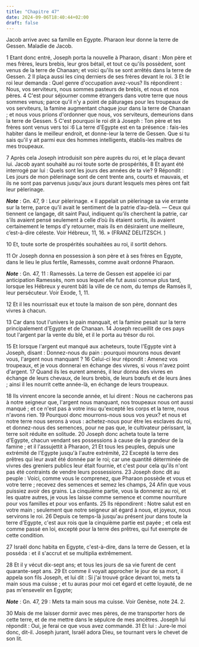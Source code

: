 ```yaml
---
title: "Chapitre 47"
date: 2024-09-06T18:40:44+02:00
draft: false
---
```



Jacob arrive avec sa famille en Egypte.
Pharaon leur donne la terre de Gessen.
Maladie de Jacob.


1 Etant donc entré, Joseph porta la nouvelle à Pharaon, disant : Mon père et mes frères, leurs brebis, leur gros bétail, et tout ce qu'ils possèdent, sont venus de la terre de Chanaan; et voici qu'ils se sont arrêtés dans la terre de Gessen. 2 Il plaça aussi les cinq derniers de ses frères devant le roi. 3 Et le roi leur demanda : Quel genre d'occupation avez-vous? Ils répondirent : Nous, vos serviteurs, nous sommes pasteurs de brebis, et nous et nos pères. 4 C'est pour séjourner comme étrangers dans votre terre que nous sommes venus; parce qu'il n'y a point de pâturages pour les troupeaux de vos serviteurs, la famine augmentant chaque jour dans la terre de Chanaan ; et nous vous prions d'ordonner que nous, vos serviteurs, demeurions dans la terre de Gessen. 5 C'est pourquoi le roi dit à Joseph : Ton père et tes frères sont venus vers toi :6 La terre d'Egypte est en ta présence : fais-les habiter dans le meilleur endroit, et donne-leur la terre de Gessen. Que si tu sais qu'il y ait parmi eux des hommes
intelligents, établis-les maîtres de mes troupeaux.


7 Après cela Joseph introduisit son père auprès du roi, et le plaça devant lui. Jacob ayant souhaité au roi toute sorte de prospérités, 8 Et ayant été interrogé par lui : Quels sont les jours des années de ta vie? 9 Répondit : Les jours de mon pèlerinage sont de cent trente ans, courts et mauvais, et ils ne sont pas parvenus jusqu'aux jours durant lesquels mes pères ont fait leur pèlerinage.

***Note*** :  Gn. 47, 9 : Leur pèlerinage. « Il appelait un pèlerinage sa vie errante sur la terre, parce qu’il avait le sentiment de la patrie d’au-delà. ― Ceux qui tiennent ce langage, dit saint Paul, indiquent qu’ils cherchent la patrie, car s’ils avaient pensé seulement à celle d’où ils étaient sortis, ils avaient certainement le temps d’y retourner, mais ils en désiraient une meilleure, c’est-à-dire céleste. Voir Hébreux, 11, 16. » (FRANZ DELITZSCH. )

10 Et, toute sorte de prospérités souhaitées au roi, il sortit dehors.


11 Or Joseph donna en possession à son père et à ses frères en Egypte, dans le lieu le plus fertile, Ramessès, comme avait ordonné Pharaon.

***Note*** :  Gn. 47, 11 : Ramessès. La terre de Gessen est appelée ici par anticipation Ramessès, nom sous lequel elle fut aussi connue plus tard, lorsque les Hébreux y eurent bâti la ville de ce nom, du temps de Ramsès II, leur persécuteur. Voir Exode, 1, 11.

12 Et il les nourrissait eux et toute la maison de son père, donnant des vivres à chacun.


13 Car dans tout l'univers le pain manquait, et la famine pesait sur la terre principalement d'Egypte et de Chanaan. 14 Joseph recueillit de ces pays tout l'argent par la vente du blé, et il le porta au trésor du roi.


15 Et lorsque l'argent eut manqué aux acheteurs, toute l'Egypte vint à Joseph, disant : Donnez-nous du pain : pourquoi mourons nous devant vous, l'argent nous manquant ? 16 Celui-ci leur répondit : Amenez vos troupeaux, et je vous donnerai en échange des vivres, si vous n'avez point d'argent. 17 Quand ils les eurent amenés, il leur donna des vivres en échange de leurs chevaux, de leurs brebis, de leurs bœufs et de leurs ânes ; ainsi il les nourrit cette année-là, en échange de leurs troupeaux.


18 Ils vinrent encore la seconde année, et lui dirent : Nous ne cacherons pas à notre seigneur que, l'argent nous manquant, nos troupeaux nous ont aussi manqué ; et ce n'est pas à votre insu qu'excepté les corps et la terre, nous n'avons rien. 19 Pourquoi donc mourrons-nous sous vos yeux? et nous et notre terre nous serons à vous : achetez-nous pour être les esclaves du roi, et donnez-nous des semences, pour ne pas que, le cultivateur périssant, la terre soit réduite en solitude. 20 Joseph donc acheta toute la terre d'Egypte, chacun vendant ses possessions à cause de la grandeur de la famine ; et il l'assujettit à Pharaon, 21 Et tous les peuples, depuis une extrémité de l'Egypte jusqu'à l'autre extrémité, 22 Excepté la terre des prêtres qui leur avait été donnée par le roi; car une quantité déterminée de vivres des greniers publics leur était fournie, et c'est pour cela qu'ils n'ont pas été contraints de vendre leurs possessions. 23 Joseph donc dit au peuple : Voici, comme vous le comprenez, que Pharaon possède
et vous et votre terre ; recevez des semences et semez les champs, 24 Afin que vous puissiez avoir des grains. La cinquième partie, vous la donnerez au roi, et les quatre autres, je vous les laisse comme semence et comme nourriture pour vos familles et pour vos enfants. 25 Ils répondirent : Notre salut est en votre main ; seulement que notre seigneur ait égard à nous, et joyeux, nous servirons le roi. 26 Depuis ce temps-là jusqu'au présent jour dans toute la terre d'Egypte, c'est aux rois que la cinquième partie est payée ; et cela est comme passé en loi, excepté pour la terre des prêtres, qui fut exempte de cette condition.


27 Israël donc habita en Egypte, c'est-à-dire, dans la terre de Gessen, et la posséda : et il s'accrut et se multiplia extrêmement.


28 Et il y vécut dix-sept ans; et tous les jours de sa vie furent de cent quarante-sept ans. 29 Et comme il voyait approcher le jour de sa mort, il appela son fils Joseph, et lui dit : Si j'ai trouvé grâce devant toi, mets ta main sous ma cuisse ; et tu auras pour moi cet égard et cette loyauté, de ne pas m'ensevelir en Egypte;

***Note*** :  Gn. 47, 29 : Mets ta main sous ma cuisse. Voir Genèse, note 24. 2.

30 Mais de me laisser dormir avec mes pères, de me transporter hors de cette terre, et de me mettre dans le sépulcre de mes ancêtres. Joseph lui répondit : Oui, je ferai ce que vous avez commandé. 31 Et lui : Jure-le moi donc, dit-il. Joseph jurant, Israël adora Dieu, se tournant vers le chevet de son lit.

